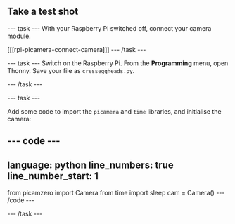 ## Take a test shot

--- task ---
With your Raspberry Pi switched off, connect your camera module.

[[[rpi-picamera-connect-camera]]]
--- /task ---

--- task ---
Switch on the Raspberry Pi. From the **Programming** menu, open Thonny. Save your file as `cresseggheads.py`.

--- /task ---

--- task ---

Add some code to import the `picamera` and `time` libraries, and initialise the camera:


--- code ---
---
language: python
line_numbers: true
line_number_start: 1
---
from picamzero import Camera
from time import sleep
cam = Camera()
--- /code ---

--- /task ---

